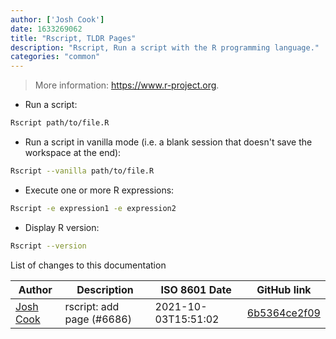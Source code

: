 ```yaml
---
author: ['Josh Cook']
date: 1633269062
title: "Rscript, TLDR Pages"
description: "Rscript, Run a script with the R programming language."
categories: "common"
---
```

> More information: <https://www.r-project.org>.

- Run a script:

```bash
Rscript path/to/file.R
```

- Run a script in vanilla mode (i.e. a blank session that doesn't save the workspace at the end):

```bash
Rscript --vanilla path/to/file.R
```

- Execute one or more R expressions:

```bash
Rscript -e expression1 -e expression2
```

- Display R version:

```bash
Rscript --version
```
List of changes to this documentation


Author | Description | ISO 8601 Date | GitHub link
------|-----|-----|-----
[Josh Cook](mailto:39419448+jhrcook@users.noreply.github.com) | rscript: add page (#6686) | 2021-10-03T15:51:02 | [6b5364ce2f09](https://github.com/tldr-pages/tldr/commit/6b5364ce2f09ab392765f668bf02ca22c7fd527a)


